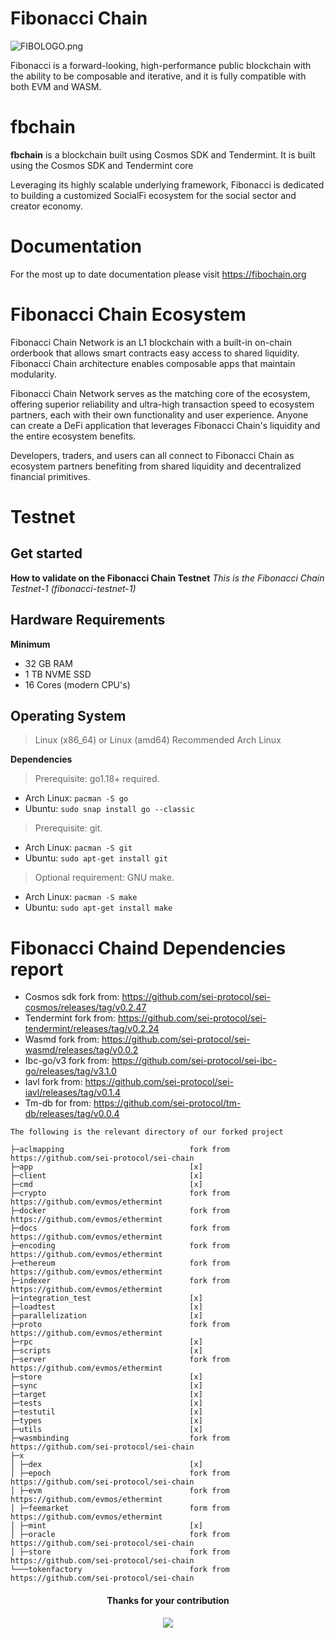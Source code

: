 # Fibonacci Chain

![FIBOLOGO.png](docs%2FFIBOLOGO.png)

Fibonacci is a forward-looking, high-performance public blockchain with the ability to be composable and iterative, and it is fully compatible with both EVM and WASM.

# fbchain
**fbchain** is a blockchain built using Cosmos SDK and Tendermint. It is built using the Cosmos SDK and Tendermint core

Leveraging its highly scalable underlying framework, Fibonacci is dedicated to building a customized SocialFi ecosystem for the social sector and creator economy.

# Documentation
For the most up to date documentation please visit https://fibochain.org

# Fibonacci Chain Ecosystem
Fibonacci Chain Network is an L1 blockchain with a built-in on-chain orderbook that allows smart contracts easy access to shared liquidity. Fibonacci Chain architecture enables composable apps that maintain modularity.

Fibonacci Chain Network serves as the matching core of the ecosystem, offering superior reliability and ultra-high transaction speed to ecosystem partners, each with their own functionality and user experience. Anyone can create a DeFi application that leverages Fibonacci Chain's liquidity and the entire ecosystem benefits.

Developers, traders, and users can all connect to Fibonacci Chain as ecosystem partners benefiting from shared liquidity and decentralized financial primitives.

# Testnet
## Get started
**How to validate on the Fibonacci Chain Testnet**
*This is the Fibonacci Chain Testnet-1 (fibonacci-testnet-1)*

## Hardware Requirements
**Minimum**
* 32 GB RAM
* 1 TB NVME SSD
* 16 Cores (modern CPU's)

## Operating System 

> Linux (x86_64) or Linux (amd64) Recommended Arch Linux

**Dependencies**
> Prerequisite: go1.18+ required.
* Arch Linux: `pacman -S go`
* Ubuntu: `sudo snap install go --classic`

> Prerequisite: git. 
* Arch Linux: `pacman -S git`
* Ubuntu: `sudo apt-get install git`

> Optional requirement: GNU make. 
* Arch Linux: `pacman -S make`
* Ubuntu: `sudo apt-get install make`


# Fibonacci Chaind Dependencies report

* Cosmos sdk fork from: https://github.com/sei-protocol/sei-cosmos/releases/tag/v0.2.47
* Tendermint fork from:  https://github.com/sei-protocol/sei-tendermint/releases/tag/v0.2.24
* Wasmd fork from:         https://github.com/sei-protocol/sei-wasmd/releases/tag/v0.0.2
* Ibc-go/v3  fork from:     https://github.com/sei-protocol/sei-ibc-go/releases/tag/v3.1.0
* Iavl fork from:                https://github.com/sei-protocol/sei-iavl/releases/tag/v0.1.4
* Tm-db for from:            https://github.com/sei-protocol/tm-db/releases/tag/v0.0.4

```text
The following is the relevant directory of our forked project

├─aclmapping                            fork from https://github.com/sei-protocol/sei-chain
├─app                                   [x]
├─client                                [x]
├─cmd                                   [x]
├─crypto                                fork from https://github.com/evmos/ethermint
├─docker                                fork from https://github.com/evmos/ethermint
├─docs                                  fork from https://github.com/evmos/ethermint
├─encoding                              fork from https://github.com/evmos/ethermint
├─ethereum                              fork from https://github.com/evmos/ethermint
├─indexer                               fork from https://github.com/evmos/ethermint
├─integration_test                      [x]
├─loadtest                              [x]
├─parallelization                       [x]
├─proto                                 fork from https://github.com/evmos/ethermint
├─rpc                                   [x]
├─scripts                               [x]
├─server                                fork from https://github.com/evmos/ethermint
├─store                                 [x]
├─sync                                  [x]
├─target                                [x]
├─tests                                 [x]
├─testutil                              [x]
├─types                                 [x]
├─utils                                 [x]
├─wasmbinding                           fork from https://github.com/sei-protocol/sei-chain     
├─x
│ ├─dex                                 [x]
│ ├─epoch                               fork from https://github.com/sei-protocol/sei-chain
│ ├─evm                                 fork from https://github.com/evmos/ethermint
│ ├─feemarket                           form from https://github.com/evmos/ethermint
│ ├─mint                                [x]
│ ├─oracle                              fork from https://github.com/sei-protocol/sei-chain
│ ├─store                               fork from https://github.com/sei-protocol/sei-chain
└───tokenfactory                        fork from https://github.com/sei-protocol/sei-chain
```
<div align="center">
  <h4 align="center">
    Thanks for your contribution
  </h4>
  <a href="https://github.com/fibonacci-chain/core-protocol/issues">
    <img src="https://contrib.rocks/image?repo=fibonacci-chain/core-protocol" />
  </a>
</div>
